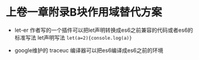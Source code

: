 # 上卷一章附录B块作用域替代方案
- let-er 作者写的一个插件可以把let声明转换成es6之前兼容的代码或者es6的标准写法
  let声明写法 ```let(a=2){console.log(a)}```

- google维护的 traceuc 编译器可以把es6编译成es6之前的环境